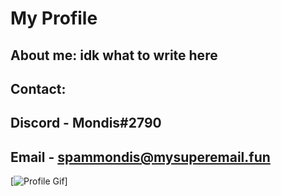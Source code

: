 My Profile
===========
About me: idk what to write here
------
Contact: 
------
Discord - Mondis#2790
------
Email - spammondis@mysuperemail.fun
------
[![Profile Gif](https://media.discordapp.net/attachments/561669288029585413/749214579770261596/cat.gif)]

